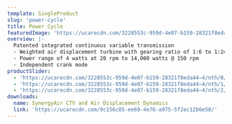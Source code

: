 ```yaml
---
template: SingleProduct
slug: 'power-cycle'
title: Power Cycle
featuredImage: 'https://ucarecdn.com/3228553c-959d-4e07-b159-28321f8eda44~4/nth/0/'
overview: |-
  Patented integrated continuous variable transmission
  - Weighted air displacement turbine with gearing ratio of 1:6 to 1:24
  - Power range of 4 watts at 20 rpm to 14,000 watts @ 150 rpm
  - Independent crank mode
productSlider:
  - 'https://ucarecdn.com/3228553c-959d-4e07-b159-28321f8eda44~4/nth/0/'
  - 'https://ucarecdn.com/3228553c-959d-4e07-b159-28321f8eda44~4/nth/1/'
  - 'https://ucarecdn.com/3228553c-959d-4e07-b159-28321f8eda44~4/nth/2/'
downloads:
  name: SynergyAir CTV and Air Displacement Dynamics
  link: 'https://ucarecdn.com/9c156c85-ee69-4e76-a975-5f2ec12b6e58/'
---
```

